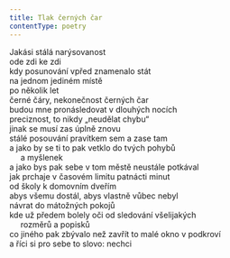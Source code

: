 ```yaml
---
title: Tlak černých čar
contentType: poetry
---
```


<section>

Jakási stálá narýsovanost  
ode zdi ke zdi  
kdy posunování vpřed znamenalo stát  
na jednom jediném místě  
po několik let  
černé čáry, nekonečnost černých čar  
budou mne pronásledovat v dlouhých nocích  
preciznost, to nikdy „neudělat chybu“  
jinak se musí zas úplně znovu  
stálé posouvání pravítkem sem a zase tam  
a jako by se ti to pak vetklo do tvých pohybů  
     a myšlenek  
a jako bys pak sebe v tom městě neustále potkával  
jak prchaje v časovém limitu patnácti minut  
od školy k domovním dveřím  
abys všemu dostál, abys vlastně vůbec nebyl  
návrat do mátožných pokojů  
kde už předem bolely oči od sledování všelijakých  
     rozměrů a popisků  
co jiného pak zbývalo než zavřít to malé okno v podkroví  
a říci si pro sebe to slovo: nechci

</section>
